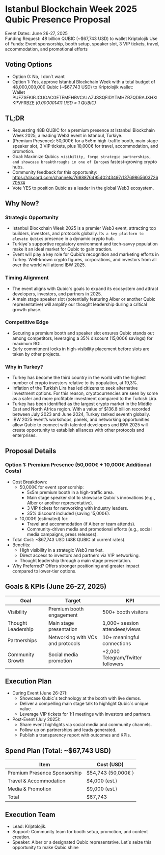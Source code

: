 # Istanbul Blockchain Week 2025 Qubic Presence Proposal
Event Dates: June 26-27, 2025  
Funding Request: 48 billion QUBIC (~$67,743 USD) to wallet Kriptolojik 
Use of Funds: Event sponsorship, booth setup, speaker slot, 3 VIP tickets, travel, accommodation, and promotional efforts  
## Voting Options
- Option 0: No, I don`t want  
- Option 1: Yes, approve Istanbul Blockchain Week with a total budget of 48,000,000,000 Qubic (~$67,743 USD) to Kriptolojik wallet:  
  Wallet  PUFZSFKIPJCUOACGETEMFHBVCALAZJSSQFIDYTMHZBZQDRAJXHXIKPVFRBZE
  _(0.000001411 USD = 1 QUBIC)_
## TL;DR
- Requesting 48B QUBIC for a premium presence at Istanbul Blockchain Week 2025, a leading Web3 event in Istanbul, Turkiye.
- (Premium Presence): 50,000€ for a 5x5m high-traffic booth, main stage speaker slot, 3 VIP tickets, plus 10,000€ for travel, accommodation, and promotion.
- Goal: Maximize Qubic`s visibility, forge strategic partnerships, and showcase breakthroughs in one of Europe`s fastest-growing crypto hubs.
- Community feedback for this opportunity: https://discord.com/channels/768887649540243497/1376986560372670574
- Vote YES to position Qubic as a leader in the global Web3 ecosystem.
## Why Now?
### Strategic Opportunity
- Istanbul Blockchain Week 2025 is a premier Web3 event, attracting top builders, investors, and protocols globally. It`s a key platform to elevate Qubic`s presence in a dynamic crypto hub.[](https://istanbulblockchainweek.com/) 
- Turkiye`s supportive regulatory environment and tech-savvy population make it an ideal market for Qubic to gain traction.[](https://cointelegraph.com/press-releases/istanbul-blockchain-week-2024-returns-showcasing-turkey-as-the-rising-star-in-web3adoption)
- Event will play a key role for Qubic’s recognition and marketing efforts in Turkey. Well-known crypto figures, corporations, and investors from all over the world will attend IBW 2025.
### Timing Alignment
- The event aligns with Qubic`s goals to expand its ecosystem and attract developers, investors, and partners in 2025.
- A main stage speaker slot (potentially featuring Alber or another Qubic representative) will amplify our thought leadership during a critical growth phase.
### Competitive Edge
- Securing a premium booth and speaker slot ensures Qubic stands out among competitors, leveraging a 35% discount (15,000€ savings) for maximum ROI.
- Early commitment locks in high-visibility placement before slots are taken by other projects.
### Why in Turkey?
- Turkey has become the third country in the world with the highest number of crypto investors relative to its population, at 19,3%.
- Inflation of the Turkish Lira has led citizens to seek alternative investment options. For this reason, cryptocurrencies are seen by some as a safer and more profitable investment compared to the Turkish Lira.
- Turkey has been identified as the largest crypto market in the Middle East and North Africa region. With a value of $136.8 billion recorded between July 2023 and June 2024, Turkey ranked seventh globally.
- IBW 2025 event’s workshops, panels, and networking opportunities allow Qubic to connect with talented developers and IBW 2025 will create opportunity to establish alliances with other protocols and enterprises.
## Proposal Details
### Option 1: Premium Presence (50,000€ + 10,000€ Additional Costs)
- Cost Breakdown:
  - 50,000€ for event sponsorship:
    - 5x5m premium booth in a high-traffic area.
    - Main stage speaker slot to showcase Qubic`s innovations (e.g., Alber or another representative).
    - 3 VIP tickets for networking with industry leaders.
    - 35% discount included (saving 15,000€).
  - 10,000€ (estimated) for:
    - Travel and accommodation (if Alber or team attends).
    - Community-driven media and promotional efforts (e.g., social media campaigns, press releases).
- Total Cost: ~$67,743 USD (48B QUBIC at current rates).
- Benefits:
  - High visibility in a strategic Web3 market.
  - Direct access to investors and partners via VIP networking.
  - Thought leadership through a main stage presentation.
- Why Preferred? Offers stronger positioning and greater impact compared to lower-tier options.
## Goals & KPIs (June 26-27, 2025)
| Goal            | Target                              | KPI                              |
|-----------------|-------------------------------------|----------------------------------|
| Visibility      | Premium booth engagement            | 500+ booth visitors             |
| Thought Leadership | Main stage presentation         | 1,000+ session attendees/views  |
| Partnerships    | Networking with VCs and protocols   | 10+ meaningful connections      |
| Community Growth | Social media promotion            | +2,000 Telegram/Twitter followers |
## Execution Plan
- During Event (June 26-27):
  - Showcase Qubic`s technology at the booth with live demos.
  - Deliver a compelling main stage talk to highlight Qubic`s unique value.
  - Leverage VIP tickets for 1:1 meetings with investors and partners.
- Post-Event (July 2025):
  - Share event highlights via social media and community channels.
  - Follow up on partnerships and leads generated.
  - Publish a transparency report with outcomes and KPIs.
## Spend Plan (Total: ~$67,743 USD)
| Item                          | Cost (USD)       |
|-------------------------------|------------------|
| Premium Presence Sponsorship  | $54,743 (50,000€  ) |
| Travel & Accommodation        | $4,000 (est.)    |
| Media & Promotion             | $9,000 (est.)    |
| Total                     | $67,743      |
## Execution Team
- Lead: Kriptolojik.
- Support: Community team for booth setup, promotion, and content creation.
- Speaker: Alber or a designated Qubic representative.
Let`s seize this opportunity to make Qubic shine

